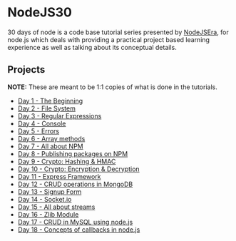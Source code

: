 # NodeJS30

30 days of node is a code base tutorial series presented by [NodeJSEra](nodejsera.com), for node.js which deals with providing a practical project based learning experience as well as talking about its conceptual details.

## Projects

**NOTE:** These are meant to be 1:1 copies of what is done in the tutorials.

- [Day 1 - The Beginning](./day1-TheBeginning/README.md)
- [Day 2 - File System](./.day2-filesystem/README.md)
- [Day 3 - Regular Expressions](./day3-regex/README.md)
- [Day 4 - Console](./day4-console/README.md)
- [Day 5 - Errors](./day5-errors/README.md)
- [Day 6 - Array methods](./day6-array-methods/README.md)
- [Day 7 - All about NPM](./day7-all-about-npm/README.md)
- [Day 8 - Publishing packages on NPM](./day8-publish-npm-packages/README.md)
- [Day 9 - Crypto: Hashing & HMAC](./day9-crypto-module/README.md)
- [Day 10 - Crypto: Encryption & Decryption](./day10-crypto-module-part-2/README.md)
- [Day 11 - Express Framework](./day11-express-framework/README.md)
- [Day 12 - CRUD operations in MongoDB](./day12-crud-in-mongodb/README.md)
- [Day 13 - Signup Form](./day13-signup-form/README.md)
- [Day 14 - Socket.io](./day14-socket.io/README.md)
- [Day 15 - All about streams](./day15-all-about-streams/README.md)
- [Day 16 - Zlib Module](./day16-zlib/README.md)
- [Day 17 - CRUD in MySQL using node.js](./day17-crud-mysql/README.md)
- [Day 18 - Concepts of callbacks in node.js](./day18-callbacks/README.md)
